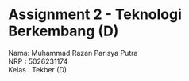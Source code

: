 # Assignment 2 - Teknologi Berkembang (D)

Nama: Muhammad Razan Parisya Putra <br/>
NRP : 5026231174 <br/>
Kelas : Tekber (D) <br/>
